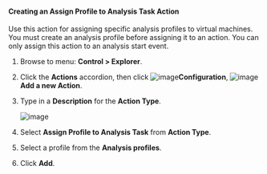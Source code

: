#### Creating an Assign Profile to Analysis Task Action

Use this action for assigning specific analysis profiles to virtual
machines. You must create an analysis profile before assigning it to an
action. You can only assign this action to an analysis start event.

1. Browse to menu: **Control > Explorer**.

2. Click the **Actions** accordion, then click
    ![image](../images/1847.png)**Configuration**,
    ![image](../images/1862.png)**Add a new Action**.

3. Type in a **Description** for the **Action Type**.

    ![image](../images/1905.png)

4. Select **Assign Profile to Analysis Task** from **Action Type**.

5. Select a profile from the **Analysis profiles**.

6. Click **Add**.
